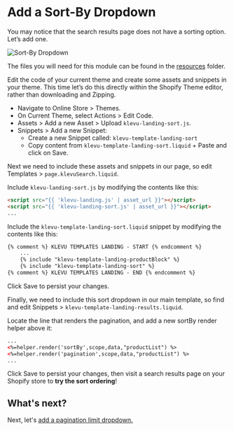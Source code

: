 # Add a Sort-By Dropdown

You may notice that the search results page does not have a sorting option. Let’s add one.

![Sort-By Dropdown](/tutorial/shopify/sort/images/sort-by-dropdown.jpg)

The files you will need for this module can be found in the
[resources](/tutorial/shopify/sort/resources) folder.

Edit the code of your current theme and create some assets and snippets in your theme.
This time let’s do this directly within the Shopify Theme editor, rather than downloading and Zipping.

- Navigate to Online Store > Themes.
- On Current Theme, select Actions > Edit Code.
- Assets > Add a new Asset > Upload `klevu-landing-sort.js`.
- Snippets > Add a new Snippet:
    - Create a new Snippet called: `klevu-template-landing-sort`
    - Copy content from `klevu-template-landing-sort.liquid` + Paste and click on Save.

Next we need to include these assets and snippets in our page,
so edit Templates > `page.klevuSearch.liquid`.

Include `klevu-landing-sort.js` by modifying the contents like this:

```html
<script src="{{ 'klevu-landing.js' | asset_url }}"></script>
<script src="{{ 'klevu-landing-sort.js' | asset_url }}"></script>
...

```

Include the `klevu-template-landing-sort.liquid` snippet by modifying the contents like this:

```html
{% comment %} KLEVU TEMPLATES LANDING - START {% endcomment %}
    ...
    {% include "klevu-template-landing-productBlock" %}
    {% include "klevu-template-landing-sort" %}
{% comment %} KLEVU TEMPLATES LANDING - END {% endcomment %}
```

Click Save to persist your changes.

Finally, we need to include this sort dropdown in our main template,
so find and edit Snippets > `klevu-template-landing-results.liquid`.

Locate the line that renders the pagination, and add a new sortBy render helper above it:

```html
...
<%=helper.render('sortBy',scope,data,"productList") %>
<%=helper.render('pagination',scope,data,"productList") %>
...
```

Click Save to persist your changes,
then visit a search results page on your Shopify store to **try the sort ordering**!

## What's next?

Next, let's [add a pagination limit dropdown.](/tutorial/shopify/limit)
